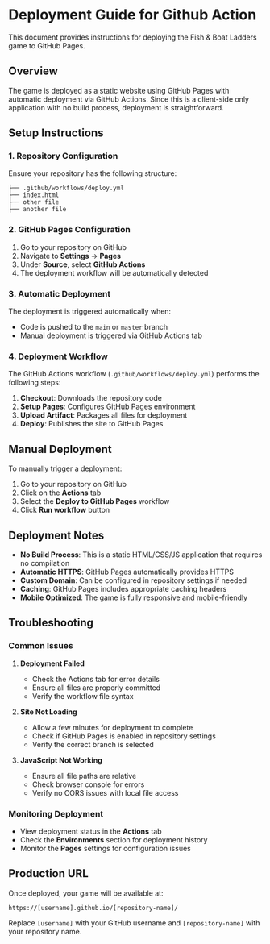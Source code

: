 # Deployment Guide for Github Action

This document provides instructions for deploying the Fish & Boat Ladders game to GitHub Pages.

## Overview

The game is deployed as a static website using GitHub Pages with automatic deployment via GitHub Actions. Since this is a client-side only application with no build process, deployment is straightforward.

## Setup Instructions

### 1. Repository Configuration

Ensure your repository has the following structure:
```
├── .github/workflows/deploy.yml
├── index.html
├── other file
├── another file
```

### 2. GitHub Pages Configuration

1. Go to your repository on GitHub
2. Navigate to **Settings** → **Pages**
3. Under **Source**, select **GitHub Actions**
4. The deployment workflow will be automatically detected

### 3. Automatic Deployment

The deployment is triggered automatically when:
- Code is pushed to the `main` or `master` branch
- Manual deployment is triggered via GitHub Actions tab

### 4. Deployment Workflow

The GitHub Actions workflow (`.github/workflows/deploy.yml`) performs the following steps:

1. **Checkout**: Downloads the repository code
2. **Setup Pages**: Configures GitHub Pages environment
3. **Upload Artifact**: Packages all files for deployment
4. **Deploy**: Publishes the site to GitHub Pages

## Manual Deployment

To manually trigger a deployment:

1. Go to your repository on GitHub
2. Click on the **Actions** tab
3. Select the **Deploy to GitHub Pages** workflow
4. Click **Run workflow** button

## Deployment Notes

- **No Build Process**: This is a static HTML/CSS/JS application that requires no compilation
- **Automatic HTTPS**: GitHub Pages automatically provides HTTPS
- **Custom Domain**: Can be configured in repository settings if needed
- **Caching**: GitHub Pages includes appropriate caching headers
- **Mobile Optimized**: The game is fully responsive and mobile-friendly

## Troubleshooting

### Common Issues

1. **Deployment Failed**
   - Check the Actions tab for error details
   - Ensure all files are properly committed
   - Verify the workflow file syntax

2. **Site Not Loading**
   - Allow a few minutes for deployment to complete
   - Check if GitHub Pages is enabled in repository settings
   - Verify the correct branch is selected

3. **JavaScript Not Working**
   - Ensure all file paths are relative
   - Check browser console for errors
   - Verify no CORS issues with local file access

### Monitoring Deployment

- View deployment status in the **Actions** tab
- Check the **Environments** section for deployment history
- Monitor the **Pages** settings for configuration issues

## Production URL

Once deployed, your game will be available at:
```
https://[username].github.io/[repository-name]/
```

Replace `[username]` with your GitHub username and `[repository-name]` with your repository name.
